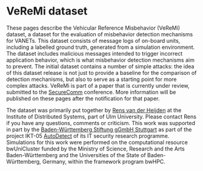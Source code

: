 # VeReMi dataset

These pages describe the Vehicular Reference Misbehavior (VeReMi) dataset, a dataset for the evaluation of misbehavior detection mechanisms for VANETs.
This dataset consists of message logs of on-board units, including a labelled ground truth, generated from a simulation environment.
The dataset includes malicious messages intended to trigger incorrect application behavior, which is what misbehavior detection mechanisms aim to prevent.
The initial dataset contains a number of simple attacks: the idea of this dataset release is not just to provide a baseline for the comparison of detection mechanisms, but also to serve as a starting point for more complex attacks.
VeReMi is part of a paper that is currently under review, submitted to the [SecureComm](http://securecomm.org/) conference.
More information will be published on these pages after the notification for that paper.

The dataset was primarily put together by [Rens van der Heijden](https://www.uni-ulm.de/in/vs/inst/team/rens-van-der-heijden/) at the Institute of Distributed Systems, part of Ulm University. Please contact Rens if you have any questions, comments or criticism.
This work was supported in part by the [Baden-Württemberg Stiftung gGmbH Stuttgart](https://www.bwstiftung.de/) as part of the project IKT-05 [AutoDetect](https://www.uni-ulm.de/in/vs/res/proj/autodetect/) of its IT security research programme. Simulations for this work were performed on the computational resource bwUniCluster funded by the Ministry of Science, Research and the Arts Baden-Württemberg and the Universities of the State of Baden-Württemberg, Germany, within the framework program bwHPC.
